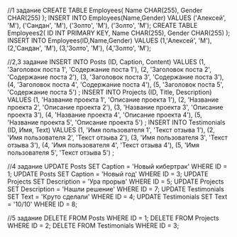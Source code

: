 //1 задание
CREATE TABLE Employees(
Name CHAR(255),
Gender CHAR(255)
);
INSERT INTO Employees(Name,Gender) VALUES
('Алексей', 'М'),
('Сандан', 'М'),
('Золто', 'М'),
('Золто', 'М');
CREATE TABLE Employees2(
ID INT PRIMARY KEY,
Name CHAR(255),
Gender CHAR(255)
);
INSERT INTO Employees(ID,Name,Gender) VALUES
(1,'Алексей', 'М'),
(2,'Сандан', 'М'),
(3,'Золто', 'М'),
(4,'Золто', 'М');


//2,3 задание
INSERT INTO Posts (ID, Caption, Content) VALUES
(1, 'Заголовок поста 1', 'Содержание поста 1'),
(2, 'Заголовок поста 2', 'Содержание поста 2'),
(3, 'Заголовок поста 3', 'Содержание поста 3'),
(4, 'Заголовок поста 4', 'Содержание поста 4'),
(5, 'Заголовок поста 5', 'Содержание поста 5')
;
INSERT INTO Projects (ID, Title, Description) VALUES
(1, 'Название проекта 1', 'Описание проекта 1'),
(2, 'Название проекта 2', 'Описание проекта 2'),
(3, 'Название проекта 3', 'Описание проекта 3'),
(4, 'Название проекта 4', 'Описание проекта 4'),
(5, 'Название проекта 5', 'Описание проекта 5')
;
INSERT INTO Testimonials (ID, Имя, Text) VALUES
(1, 'Имя пользователя 1', 'Текст отзыва 1'),
(2, 'Имя пользователя 2', 'Текст отзыва 2'),
(3, 'Имя пользователя 3', 'Текст отзыва 3'),
(4, 'Имя пользователя 4', 'Текст отзыва 4'),
(5, 'Имя пользователя 5', 'Текст отзыва 5')
;

//4 задание
UPDATE Posts SET Caption = 'Новый кибертрак' WHERE ID = 1;
UPDATE Posts SET Caption = 'Новый год' WHERE ID = 3;
UPDATE Projects SET Description = 'Ура прорыв' WHERE ID = 5;
UPDATE Projects SET Description = 'Нашли решение' WHERE ID = 7;
UPDATE Testimonials SET Text = 'Круто сделали' WHERE ID = 4;
UPDATE Testimonials SET Text = '10/10' WHERE ID = 8;

//5 задание 
DELETE FROM Posts WHERE ID = 1;
DELETE FROM Projects WHERE ID = 2;
DELETE FROM Testimonials WHERE ID = 3;

